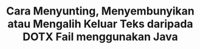 ---
############################# Static ############################
layout: "auto-gen-gist"
draft: false
path: "ms/redaction/java/text/dotx"
otherformats: CSV DOC DOCM DOCX DOT DOTM PDF POT POTM PPS PPSM PPSX PPT PPTM PPTX RTF XLS XLSM XLSX XLT XLTM XLTX  

############################# Head ############################
head_title: "Redact DOTX Teks melalui Frasa Tepat /Ungkapan Biasa dalam Java"
head_description: "GroupDocs.Redaction s Java API membolehkan pemaju menyunting teks dari PDF DOC DOCX RTF XLSX CSV PPT PPTX & imej melalui frasa tepat atau ungkapan biasa dalam Java"

############################# Header ############################
title: "Cara Menyunting, Menyembunyikan atau Mengalih Keluar Teks daripada DOTX Fail menggunakan Java"
description: "GroupDocs.Redaction s Java API membolehkan untuk menyunting, menyembunyikan atau membuang teks sensitif daripada dokumen pemprosesan perkataan, lembaran kerja, persembahan, PDF s & imej."

################### SubMenu/Download Button #####################
button:
    enable: true

############################# About ############################
about:
    enable: true
    title: "Apakah Redaksi Teks?"
    content: |
        Redaksi Teks adalah proses membuang teks atau maklumat sulit atau tidak diingini dari dokumen digital sambil meninggalkan keseluruhan dokumen atau perenggan yang mengandunginya. Redaction membantu pengguna serta organisasi untuk melindungi maklumat sensitif mereka dengan menyembunyikan atau membuangnya secara kekal. Menggunakan GroupDocs.Redaction Java Pengguna API kini boleh menyunting, menyembunyikan atau mengalih keluar teks sensitif daripada dokumen pemprosesan perkataan, lembaran kerja, persembahan, PDF dan fail imej raster. API menyediakan pelbagai pilihan dan kaedah untuk redaksi maklumat peribadi dalam dokumen. Ia menyokong carian dan redact menggunakan padanan tepat atau ungkapan biasa, Gunakan teks (kod pengecualian) atau grafik (segi empat berwarna) redaksi dan banyak lagi. Jadi mengapa tidak mencubanya dan mengautomasikan proses redaksi dokumen anda dengan memuat turun API dan meneroka ciri asas dan lanjutannya. 

############################# Steps ############################
steps:
    enable: true
    block:
    - title_left: "Redact DOTX Frasa Tepat dalam Java"
      content_left: |
        GroupDocs.Redaction membolehkan untuk menyunting data sensitif atau peribadi dengan mudah daripada dokumen anda. Kes redaksi yang paling popular adalah untuk mengeluarkan teks dari dokumen. 

        Kod berikut boleh digunakan untuk menerapkan redaksi teks pada bahagian tertentu dokumen melalui frasa yang tepat. Ia membolehkan pengguna untuk menggantikan frasa tepat peribadi “Michal Clark” dengan peribadi (atau mana-mana kod pengecualian),

      title_right: "Keluarkan Data Sensitif daripada DOTX"
      content_right: |
        * Buat contoh kelas [Redactor](https://apireference.groupdocs.com/redaction/java/com.groupdocs.redaction/Redactor) & muat naik fail DOTX
        * Panggil kaedah Redactor.Apply dengan contoh baru kelas ExactPhraSeredAction
        * Panggil kaedah redactor.save dengan objek [ExactPhraSeredAction](https://apireference.groupdocs.com/redaction/java/com.groupdocs.redaction.redactions/ExactPhraseRedaction)
        * Panggil kaedah redactor.save untuk menyimpan perubahan 

      gisthash: "3202859fc19b5dfd14e8f073b70a18f8"
      gistfile: "redactexactphrase.java"
      
    - title_left: "Redaksi Teks Sensitif Kes di DOTX"
      content_left: |
        Contoh berikut membolehkan pengguna melakukan redaksi sensitif huruf huruf tepat untuk membuang atau menyembunyikan teks tertentu di dalam dokumen. Secara lalai, cari frasa yang tepat adalah kes tidak sensitif. 
        
      title_right: "Lakukan Redaksi Sensitif Kes melalui Java"
      content_right: |
        * Buat contoh kelas [Redactor](https://apireference.groupdocs.com/redaction/java/com.groupdocs.redaction/Redactor) & muat naik fail DOTX
        * Panggil kaedah Redactor.Apply dengan contoh baru kelas ExactPhraSeredAction
        * Panggil kaedah redactor.save dengan objek [ExactPhraSeredAction](https://apireference.groupdocs.com/redaction/java/com.groupdocs.redaction.redactions/ExactPhraseRedaction)
        * Panggil kaedah redactor.save untuk menyimpan perubahan 
        
      gisthash: "a43e3ce358f93df92373b5441bc579fb"
      gistfile: "casesensitiveredaction.java"

    - title_left: "Redact Teks dalam DOTX melalui Kotak Warna"
      content_left: |
        Daripada mengeluarkan teks yang disunting atau meletakkan rentetan di sana, ia juga mungkin untuk meletakkan kotak warna di atas teks yang disunting. Dalam kes ini teks yang dipadankan akan dikeluarkan dan segi empat tepat berwarna akan diletakkan di atas teks yang disunting.
        
      title_right: "Gunakan Kotak Warna untuk Mengalih Keluar Teks dalam Java"
      content_right: |
        * Buat contoh kelas [Redactor](https://apireference.groupdocs.com/redaction/java/com.groupdocs.redaction/Redactor) & muat naik fail DOTX
        * Panggil kaedah Redactor.Apply dengan contoh baru kelas ExactPhraSeredAction
        * Panggil kaedah redactor.save dengan objek [ExactPhraSeredAction](https://apireference.groupdocs.com/redaction/java/com.groupdocs.redaction.redactions/ExactPhraseRedaction)
        * Panggil kaedah redactor.save untuk menyimpan perubahan 
        
      gisthash: "6d83e791388b6834a372dc90f4b455f6"
      gistfile: "redacttextusingcolorbox.java"

    - title_left: "Keperluan Sistem"
      content_left: |
        GroupDocs.Redaction for Java API disokong pada semua platform utama dan sistem operasi. Untuk panduan keperluan sistem yang lengkap, sila lawati [keperluan sistem](https://docs.groupdocs.com/redaction/java/system-requirements) Sebelum melaksanakan kod di bawah, sila pastikan bahawa anda mempunyai prasyarat berikut yang dipasang pada sistem anda:
        * Sistem Operasi: Microsoft Windows, Linux, Mac OS
        * Persekitaran Pembangunan: NetBeans, IDEA Intellij, Eclipse dan lain-lain
        * Java Runtime Environment: J2SE 6.0 dan ke atas
        * Dapatkan versi terbaru GroupDocs.Redaction for Java dari [Maven](https://repository.groupdocs.com/webapp/#/artifacts/browse/tree/General/repo/com/groupdocs/groupdocs-redaction)
        
      title_right: "Mengapa Menggunakan GroupDocs.Redaction"
      content_right: |
        * Benarkan pengguna menambah format dokumen tersuai dan jenis redaksi
        * Tiada perisian tambahan diperlukan untuk mengalih keluar maklumat sensitif
        * Keupayaan untuk menetapkan dokumen rendering julat halaman sebagai PDF
        * Cara mudah untuk menyunting pelbagai jenis metadata: nama pengarang, versi, tajuk, subjek, perihalan dan banyak lagi
        * Pengekstrakan maklumat dokumen - jenis fail, kiraan halaman dll.

############################# Demos ############################
demos:
    enable: true
############################# More Formats ############################
more_formats:
    enable: true

############################# Back to top ###############################
back_to_top:
    enable: true
---